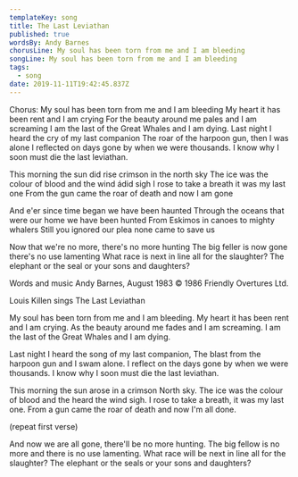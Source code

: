 ```yaml
---
templateKey: song
title: The Last Leviathan
published: true
wordsBy: Andy Barnes
chorusLine: My soul has been torn from me and I am bleeding
songLine: My soul has been torn from me and I am bleeding
tags:
  - song
date: 2019-11-11T19:42:45.837Z
---
```

Chorus:
My soul has been torn from me and I am bleeding
My heart it has been rent and I am crying
For the beauty around me pales and I am screaming
I am the last of the Great Whales and I am dying.
Last night I heard the cry of my last companion
The roar of the harpoon gun, then I was alone
I reflected on days gone by when we were thousands.
I know why I soon must die the last leviathan.

This morning the sun did rise crimson in the north sky
The ice was the colour of blood and the wind ádid sigh
I rose to take a breath it was my last one
From the gun came the roar of death and now I am gone

And e'er since time began we have been haunted
Through the oceans that were our home we have been hunted
From Eskimos in canoes to mighty whalers
Still you ignored our plea none came to save us

Now that we're no more, there's no more hunting
The big feller is now gone there's no use lamenting
What race is next in line all for the slaughter?
The elephant or the seal or your sons and daughters?

Words and music Andy Barnes, August 1983
© 1986 Friendly Overtures Ltd.

Louis Killen sings The Last Leviathan

My soul has been torn from me and I am bleeding.
My heart it has been rent and I am crying.
As the beauty around me fades and I am screaming.
I am the last of the Great Whales and I am dying.

Last night I heard the song of my last companion,
The blast from the harpoon gun and I swam alone.
I reflect on the days gone by when we were thousands.
I know why I soon must die the last leviathan.

This morning the sun arose in a crimson North sky.
The ice was the colour of blood and the heard the wind sigh.
I rose to take a breath, it was my last one.
From a gun came the roar of death and now I'm all done.

(repeat first verse)

And now we are all gone, there'll be no more hunting.
The big fellow is no more and there is no use lamenting.
What race will be next in line all for the slaughter?
The elephant or the seals or your sons and daughters?

